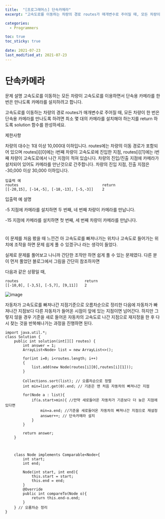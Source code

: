 ```yaml
---
title:  "[프로그래머스] 단속카메라"
excerpt: "고속도로를 이동하는 차량의 경로 routes가 매개변수로 주어질 때, 모든 차량이 한 번은 단속용 카메라를 만나도록 하려면 최소 몇 대의 카메라를 설치해야 하는지를 return 하도록 solution 함수를 완성하세요.."

categories:
  - Programmers

toc: true
toc_sticky: true
 
date: 2021-07-23
last_modified_at: 2021-07-23
---
```


# 단속카메라

문제 설명
고속도로를 이동하는 모든 차량이 고속도로를 이용하면서 단속용 카메라를 한 번은 만나도록 카메라를 설치하려고 합니다.

고속도로를 이동하는 차량의 경로 routes가 매개변수로 주어질 때, 모든 차량이 한 번은 단속용 카메라를 만나도록 하려면 최소 몇 대의 카메라를 설치해야 하는지를 return 하도록 solution 함수를 완성하세요.

제한사항

차량의 대수는 1대 이상 10,000대 이하입니다.
routes에는 차량의 이동 경로가 포함되어 있으며 routes[i][0]에는 i번째 차량이 고속도로에 진입한 지점, routes[i][1]에는 i번째 차량이 고속도로에서 나간 지점이 적혀 있습니다.
차량의 진입/진출 지점에 카메라가 설치되어 있어도 카메라를 만난것으로 간주합니다.
차량의 진입 지점, 진출 지점은 -30,000 이상 30,000 이하입니다.

    입출력 예
    routes	                                    return
    [[-20,15], [-14,-5], [-18,-13], [-5,-3]]	2

입출력 예 설명

-5 지점에 카메라를 설치하면 두 번째, 네 번째 차량이 카메라를 만납니다.

-15 지점에 카메라를 설치하면 첫 번째, 세 번째 차량이 카메라를 만납니다.

#

이 문제를 처음 봤을 때 느낀건 아 고속도로를 빠져나가는 위치나 고속도로 들어가는 위치에 조작을 하면 문제 쉽게 풀 수 있겠구나 라는 생각이 들었다.

실제로 문제를 풀어보고 나니까 간단한 조작만 하면 쉽게 풀 수 있는 문제였다. 다른 분이 먼저 풀었던 블로그에서 그림을 간단히 참조하자면

다음과 같은 상황일 때,

    routes                              return
    [[-10,0], [-3,5], [-5,7], [9,11]]   2

![image](https://user-images.githubusercontent.com/64392631/126741540-265bbf0e-fd74-40e5-a15a-e38825fa139d.png)

자동차가 고속도로를 빠져나간 지점기준으로 오름차순으로 정리한 다음에 자동차가 빠져나간 지점보다 다른 자동차가 들어온 시점이 앞에 있는 지점이면 넘어간다. 하지만 그렇지 않을 경우 기준을 새로 들어온 자동차의 고속도로 나간 지점으로 재지정을 한 후 다시 찾는 것을 반복해나가는 과정을 진행하면 된다.

    import java.util.*;
    class Solution {
        public int solution(int[][] routes) {
            int answer = 1;
            ArrayList<Node> list = new ArrayList<>();
            
            for(int i=0; i<routes.length; i++)
            {
                list.add(new Node(routes[i][0],routes[i][1]));
            }
            
            Collections.sort(list); // 오름차순으로 정렬
            int min=list.get(0).end; // 기준은 맨 처음 자동차의 빠져나간 지점
            
            for(Node a : list){
                if(a.start>min){ //만약 새로들어온 자동차가 기준보다 더 늦은 지점에 있다면
                    min=a.end; //기준을 새로들어온 자동차의 빠져나간 지점으로 재설정
                    answer++; // 단속카메라 설치
                }
            }
            
            return answer;
        }
        
        
        
        class Node implements Comparable<Node>{
            int start;
            int end;
            
            Node(int start, int end){
                this.start = start;
                this.end = end;
            }
            @Override
            public int compareTo(Node o){
                return this.end-o.end;
            }
        } // 오름차순 정리
    }